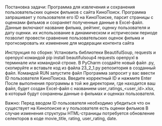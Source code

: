 Постановка задачи:
Программа для извлечения и сохранения пользовательских оценок фильмов с сайта КиноПоиск. 
Программа запрашивает у пользователя его ID на КиноПоиске, парсит страницы с оценками фильмов и сохраняет полученные данные в Excel-файл. 
Данные включают название фильма, рейтинг, оценку пользователя и дату оценки. их использование в динамическом и истричесокм периоде позволит провести сравнение пользовательских оценок фильма и прогнозировать их изменение для модерации контента сайта

Инструкция по сборке:
Установить библиотеки  BeautifulSoup, requests и openpyxl  командой pip install beautifulsoup4 requests openpyxl в терминале или командной строке.
В PyCharm создайте новый файл .py, скопируйте и вставьте код из файла 23_2_1.py репозитория в созданный файл.
Командой RUN запустите файл
Программа запросит у вас ввести ID пользователя КиноПоиска. Введите корректный ID и нажмите Enter
После выполнения программы в той же директории, где находится ваш файл, будет создан Excel-файл с названием user_ratings_<user_id>.xlsx, в который будут сохранены данные о фильмах и оценках пользователя. 

Важно:
Перед вводом ID пользователя необходимо убедиться что он существует на Кинопоиске и у пользователя есть оценки фильмов
В случае изменения структуры HTML-страницы потребуется обновление селекторов в коде movie_title, rating, user_rating, date.

 
